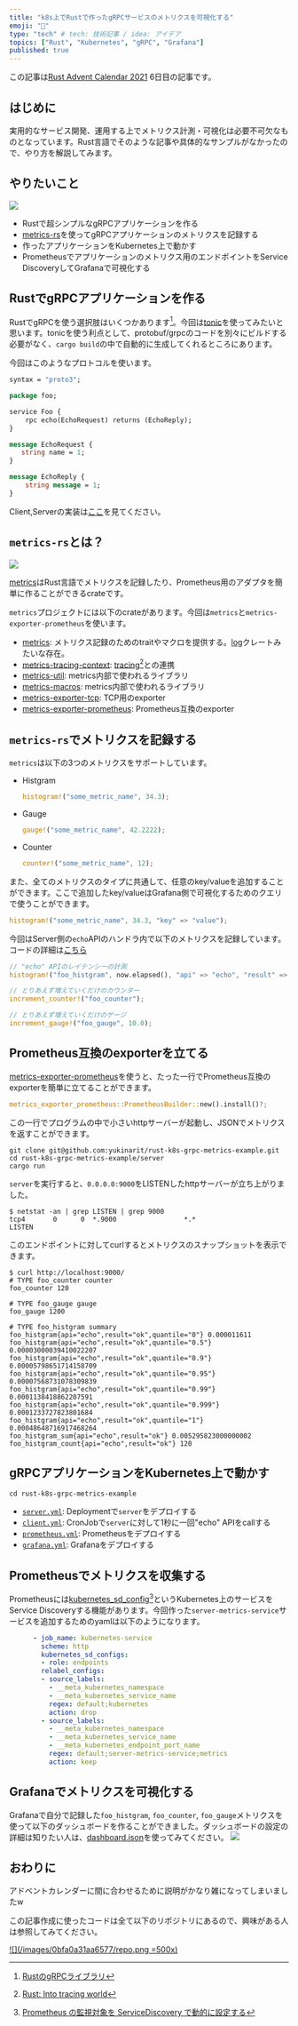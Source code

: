 ```yaml
---
title: "k8s上でRustで作ったgRPCサービスのメトリクスを可視化する"
emoji: "🍱"
type: "tech" # tech: 技術記事 / idea: アイデア
topics: ["Rust", "Kubernetes", "gRPC", "Grafana"]
published: true
---
```


この記事は[Rust Advent Calendar 2021](https://qiita.com/advent-calendar/2021/rust) 6日目の記事です。

## はじめに

実用的なサービス開発、運用する上でメトリクス計測・可視化は必要不可欠なものとなっています。Rust言語でそのような記事や具体的なサンプルがなかったので、やり方を解説してみます。

## やりたいこと

![](/images/0bfa0a31aa6577/overview.png)

* Rustで超シンプルなgRPCアプリケーションを作る
* [metrics-rs](https://github.com/metrics-rs/metrics)を使ってgRPCアプリケーションのメトリクスを記録する
* 作ったアプリケーションをKubernetes上で動かす
* Prometheusでアプリケーションのメトリクス用のエンドポイントをService DiscoveryしてGrafanaで可視化する

## RustでgRPCアプリケーションを作る

RustでgRPCを使う選択肢はいくつかあります[^1]。今回は[tonic](https://github.com/hyperium/tonic)を使ってみたいと思います。tonicを使う利点として、protobuf/grpcのコードを別々にビルドする必要がなく、`cargo build`の中で自動的に生成してくれるところにあります。

今回はこのようなプロトコルを使います。

```protobuf
syntax = "proto3";

package foo;

service Foo {
    rpc echo(EchoRequest) returns (EchoReply);
}

message EchoRequest {
   string name = 1;
}

message EchoReply {
    string message = 1;
}
```

Client,Serverの実装は[ここ](https://github.com/yukinarit/rust-k8s-grpc-metrics-example/tree/8a03300feb82d6c334d02069dd5f64a990297c39)を見てください。

## `metrics-rs`とは？

![](/images/0bfa0a31aa6577/metrics-rs.png)

[metrics](https://github.com/metrics-rs/metrics)はRust言語でメトリクスを記録したり、Prometheus用のアダプタを簡単に作ることができるcrateです。

`metrics`プロジェクトには以下のcrateがあります。今回は`metrics`と`metrics-exporter-prometheus`を使います。
* [metrics](https://github.com/metrics-rs/metrics/tree/main/metrics): メトリクス記録のためのtraitやマクロを提供する。[log](https://docs.rs/log/latest/log/)クレートみたいな存在。
* [metrics-tracing-context](): [tracing](https://tracing.rs/tracing/)[^2]との連携
* [metrics-util](https://github.com/metrics-rs/metrics/tree/main/metrics-util): metrics内部で使われるライブラリ
* [metrics-macros](https://github.com/metrics-rs/metrics/tree/main/metrics-macros): metrics内部で使われるライブラリ
* [metrics-exporter-tcp](https://github.com/metrics-rs/metrics/tree/main/metrics-exporter-tcp): TCP用のexporter
* [metrics-exporter-prometheus](https://github.com/metrics-rs/metrics/tree/main/metrics-exporter-prometheus): Prometheus互換のexporter

## `metrics-rs`でメトリクスを記録する

`metrics`は以下の3つのメトリクスをサポートしています。

* Histgram
    ```rust
    histogram!("some_metric_name", 34.3);
    ```
* Gauge
    ```rust
    gauge!("some_metric_name", 42.2222);
    ```
* Counter
    ```rust
    counter!("some_metric_name", 12);
    ```

また、全てのメトリクスのタイプに共通して、任意のkey/valueを追加することができます。ここで追加したkey/valueはGrafana側で可視化するためのクエリで使うことができます。

```rust
histogram!("some_metric_name", 34.3, "key" => "value");
```

今回はServer側の`echo`APIのハンドラ内で以下のメトリクスを記録しています。コードの詳細は[こちら](https://github.com/yukinarit/rust-k8s-grpc-metrics-example/blob/main/server/src/main.rs#L39-L58)

```rust
// "echo" APIのレイテンシーの計測
histogram!("foo_histgram", now.elapsed(), "api" => "echo", "result" => "ok");

// とりあえず増えていくだけのカウンター
increment_counter!("foo_counter");

// とりあえず増えていくだけのゲージ
increment_gauge!("foo_gauge", 10.0);
```

## Prometheus互換のexporterを立てる

[metrics-exporter-prometheus](https://github.com/metrics-rs/metrics/tree/main/metrics-exporter-prometheus)を使うと、たった一行でPrometheus互換のexporterを簡単に立てることができます。

```rust
metrics_exporter_prometheus::PrometheusBuilder::new().install()?;
```

この一行でプログラムの中で小さいhttpサーバーが起動し、JSONでメトリクスを返すことができます。

```
git clone git@github.com:yukinarit/rust-k8s-grpc-metrics-example.git
cd rust-k8s-grpc-metrics-example/server
cargo run
```

`server`を実行すると、`0.0.0.0:9000`をLISTENしたhttpサーバーが立ち上がりました。

```
$ netstat -an | grep LISTEN | grep 9000
tcp4       0      0  *.9000                 *.*                    LISTEN
```

このエンドポイントに対してcurlするとメトリクスのスナップショットを表示できます。

```
$ curl http://localhost:9000/
# TYPE foo_counter counter
foo_counter 120

# TYPE foo_gauge gauge
foo_gauge 1200

# TYPE foo_histgram summary
foo_histgram{api="echo",result="ok",quantile="0"} 0.000011611
foo_histgram{api="echo",result="ok",quantile="0.5"} 0.00003000039410022207
foo_histgram{api="echo",result="ok",quantile="0.9"} 0.00005798651714158709
foo_histgram{api="echo",result="ok",quantile="0.95"} 0.00007568731078309839
foo_histgram{api="echo",result="ok",quantile="0.99"} 0.0001138418862207591
foo_histgram{api="echo",result="ok",quantile="0.999"} 0.0001233727823801684
foo_histgram{api="echo",result="ok",quantile="1"} 0.00048648716917468264
foo_histgram_sum{api="echo",result="ok"} 0.005295823000000002
foo_histgram_count{api="echo",result="ok"} 120
```

## gRPCアプリケーションをKubernetes上で動かす

```
cd rust-k8s-grpc-metrics-example
```

* [`server.yml`](https://github.com/yukinarit/rust-k8s-grpc-metrics-example/blob/main/server.yml): Deploymentで`server`をデプロイする
* [`client.yml`](https://github.com/yukinarit/rust-k8s-grpc-metrics-example/blob/main/client.yml): CronJobで`server`に対して1秒に一回"echo" APIをcallする
* [`prometheus.yml`](https://github.com/yukinarit/rust-k8s-grpc-metrics-example/blob/main/prometheus.yml): Prometheusをデプロイする
* [`grafana.yml`](https://github.com/yukinarit/rust-k8s-grpc-metrics-example/blob/main/grafana.yml): Grafanaをデプロイする

## Prometheusでメトリクスを収集する

Prometheusには[kubernetes_sd_config](https://prometheus.io/docs/prometheus/latest/configuration/configuration/#kubernetes_sd_config)[^3]というKubernetes上のサービスをService Discoveryする機能があります。今回作った`server-metrics-service`サービスを追加するためのyamlは以下のようになります。

```yaml
      - job_name: kubernetes-service
        scheme: http
        kubernetes_sd_configs:
        - role: endpoints
        relabel_configs:
        - source_labels:
          - __meta_kubernetes_namespace
          - __meta_kubernetes_service_name
          regex: default;kubernetes
          action: drop
        - source_labels:
          - __meta_kubernetes_namespace
          - __meta_kubernetes_service_name
          - __meta_kubernetes_endpoint_port_name
          regex: default;server-metrics-service;metrics
          action: keep
```

## Grafanaでメトリクスを可視化する

Grafanaで自分で記録した`foo_histgram`, `foo_counter`, `foo_gauge`メトリクスを使って以下のダッシュボードを作ることができました。ダッシュボードの設定の詳細は知りたい人は、[dashboard.json](https://github.com/yukinarit/rust-k8s-grpc-metrics-example/blob/main/dashboard.json)を使ってみてください。
![](/images/0bfa0a31aa6577/dashboard.png)

## おわりに

アドベントカレンダーに間に合わせるために説明がかなり雑になってしまいましたw

この記事作成に使ったコードは全て以下のリポジトリにあるので、興味がある人は参照してみてください。

[![](/images/0bfa0a31aa6577/repo.png =500x)](https://github.com/yukinarit/rust-k8s-grpc-metrics-example)

[^1]: [RustのgRPCライブラリ](https://qiita.com/watawuwu/items/114e2674736e44d4b16d#rust-%E3%81%AE-grpc-%E3%83%A9%E3%82%A4%E3%83%96%E3%83%A9%E3%83%AA)
[^2]: [Rust: Into tracing world](https://qiita.com/gemhung/items/bd4c4617b58250689f47)
[^3]: [Prometheus の監視対象を ServiceDiscovery で動的に設定する](https://christina04.hatenablog.com/entry/prometheus-service-discovery)
